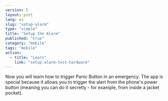 ```yaml
---
version: 5
layout: post
lang: es
slug: "setup-alarm"
type: "simple"
title: "Setup the Alarm"
published: "true"
category: "mobile"
tags: "mobile"
action: 
  - title: "Learn"
    link: "setup-alarm-test-hardware"
---
```


Now you will learn how to trigger Panic Button in an emergency. The app is special because it allows you to trigger the alert from the phone's power button (meaning you can do it secretly - for example, from inside a jacket pocket).
